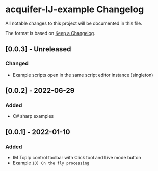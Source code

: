 # acquifer-IJ-example Changelog
All notable changes to this project will be documented in this file.

The format is based on [Keep a Changelog](https://keepachangelog.com/en/1.0.0/).

## [0.0.3] - Unreleased

### Changed
- Example scripts open in the same script editor instance (singleton)

## [0.0.2] - 2022-06-29

### Added
- C# sharp examples

## [0.0.1] - 2022-01-10

### Added
- IM TcpIp control toolbar with Click tool and Live mode button
- Example `10) On the fly processing`